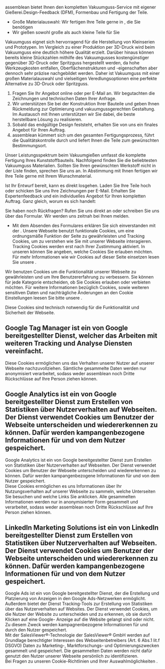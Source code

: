 assemblean bietet Ihnen den kompletten Vakuumguss-Service mit eigener
Gießerei.Design-Feedback (DFM), Formenbau und Fertigung der Teile.

  * Große Materialauswahl: Wir fertigen Ihre Teile gerne in , die Sie benötigen
  * Wir gießen sowohl große als auch kleine Teile für Sie

Vakuumguss eignet sich hervorragend für die Herstellung von Kleinserien und
Prototypen. Im Vergleich zu einer Produktion per 3D-Druck wird beim Vakuumguss
eine deutlich höhere Qualität erzielt. Darüber hinaus können bereits kleine
Stückzahlen mithilfe des Vakuumgusses kostengünstiger gegenüber 3D-Druck oder
Spritzguss hergestellt werden, da hohe Werkzeugkosten entfallen,
Oberflächenstrukturen und -eigenschaften aber dennoch sehr präzise nachgebildet
werden. Daher ist Vakuumguss mit einer großen Materialauswahl und vielseitigen
Veredlungsoptionen eine perfekte Alternative zu 3D-Druck oder Spritzguss.

  1. Fragen Sie Ihr Angebot online oder per E-Mail an. Wir begutachten die Zeichnungen und technischen Daten Ihrer Anfrage.
  2. Wir unterstützen Sie bei der Konstruktion Ihrer Bauteile und geben Ihnen Rückmeldung zur Optimierung und vakuumgussgerechten Gestaltung. Im Austausch mit Ihnen unterstützen wir Sie dabei, die beste herstellbare Lösung zu realisieren.
  3. Sobald das endgültige Design feststeht, erhalten Sie von uns ein finales Angebot für Ihren Auftrag.
  4. assemblean kümmert sich um den gesamten Fertigungsprozess, führt die Qualitätskontrolle durch und liefert Ihnen die Teile zum gewünschten Bestimmungsort.

Unser Leistungsspektrum beim Vakuumgießen umfasst die komplette Fertigung Ihres
Kunststoffbauteils. Nachfolgend finden Sie die beliebtesten Vakuumguss
Materialien. Sollten Sie Ihren gewünschten Werkstoff nicht in der Liste finden,
sprechen Sie uns an. In Abstimmung mit Ihnen fertigen wir Ihre Teile gerne mit
Ihrem Wunschmaterial.

Ist Ihr Entwurf bereit, kann es direkt losgehen. Laden Sie Ihre Teile hoch oder
schicken Sie uns Ihre Zeichnungen per E-Mail. Erhalten Sie Expertenfeedback und
ein individuelles Angebot für Ihren kompletten Auftrag. Ganz gleich, worum es
sich handelt:

Sie haben noch Rückfragen? Rufen Sie uns direkt an oder schreiben Sie uns über
das Formular. Wir werden uns zeitnah bei Ihnen melden.

* Mit dem Absenden des Formulares erklären Sie sich einverstanden mit der .
Unsere Webseite benutzt funktionale Cookies, um eine ordnungsmäße Funktion der
Seite zu gewährleisten und Tracking Cookies, um zu verstehen wie Sie mit unserer
Webseite interagieren. Tracking Cookies werden erst nach Ihrer Zustimmung
aktiviert. In unseren können Sie angeben, welche Cookies Sie erlauben möchten.
Für mehr Informationen wie wir Cookies auf dieser Seite einsetzen lesen Sie
unsere .

Wir benutzen Cookies um die Funktionalität unserer Webseite zu gewährleisten und
um Ihre Benutzererfahrung zu verbessern. Sie können für jede Kategorie
entscheiden, ob Sie Cookies erlauben oder verbieten möchten. Für weitere
Informationen bezüglich Cookies, sowie weiteren sensitiven Daten und
nachträgliche Änderungen an den Cookie Einstellungen leesen Sie bitte unsere .

Diese Cookies sind technisch notwendig für die Funktionalität und Sicherheit der
Webseite.

Google Tag Manager ist ein von Google bereitgestellter Dienst, welcher das
Arbeiten mit weiteren Tracking und Analyse Diensten vereinfacht.  
---  
Diese Cookies ermöglichen uns das Verhalten unserer Nutzer auf unserer Webseite
nachzuvollziehen. Sämtliche gesammelte Daten werden nur anonymisiert
verarbeitet, sodass weder assemblean noch Dritte Rückschlüsse auf Ihre Person
ziehen können.

Google Analytics ist ein von Google bereitgestellter Dienst zum Erstellen von
Statistiken über Nutzerverhalten auf Webseiten. Der Dienst verwendet Cookies um
Benutzer der Webseite unterscheiden und wiedererkennen zu können. Dafür werden
kampangenbezogene Informationen für und von dem Nutzer gespeichert.  
---  
Google Analytics ist ein von Google bereitgestellter Dienst zum Erstellen von
Statistiken über Nutzerverhalten auf Webseiten. Der Dienst verwendet Cookies um
Benutzer der Webseite unterscheiden und wiedererkennen zu können. Dafür werden
kampangenbezogene Informationen für und von dem Nutzer gespeichert.  
Diese Cookies ermöglichen es uns Informationen über Ihr Nutzungsverhalten auf
unserer Webseite zu sammeln, welche Unterseiten Sie besuchen und welche Links
Sie anklicken. Alle gesammelten Informationen werden nur in anonymisierter Form
gesammelt und verarbeitet, sodass weder assemblean noch Dritte Rückschlüsse auf
Ihre Person ziehen können.

LinkedIn Marketing Solutions ist ein von LinkedIn bereitgestellter Dienst zum
Erstellen von Statistiken über Nutzerverhalten auf Webseiten. Der Dienst
verwendet Cookies um Benutzer der Webseite unterscheiden und wiedererkennen zu
können. Dafür werden kampangenbezogene Informationen für und von dem Nutzer
gespeichert.  
---  
Google Ads ist ein von Google bereitgestellter Dienst, der die Erstellung und
Platzierung von Anzeigen in den Google Ads-Netzwerken ermöglicht. Außerdem
bietet der Dienst Tracking-Tools zur Erstellung von Statistiken über das
Nutzerverhalten auf Websites. Der Dienst verwendet Cookies, um die Nutzer der
Website zu unterscheiden und zu erkennen, ob sie durch Klicken auf eine Google-
Anzeige auf die Website gelangt sind oder nicht. Zu diesem Zweck werden
kampagnenbezogene Informationen für und durch den Nutzer gespeichert.  
Mit der SalesViewer®-Technologie der SalesViewer® GmbH werden auf Grundlage
berechtigter Interessen des Webseitenbetreibers (Art. 6 Abs.1 lit.f DSGVO) Daten
zu Marketing-, Marktforschungs- und Optimierungszwecken gesammelt und
gespeichert. Die gesammelten Daten werden nicht dafür genutzt den Nutzer unserer
Webseite persönlich zu identifizieren.  
Bei Fragen zu unseren Cookie-Richtlinien und Ihrer Auswahlmöglichkeiten .

